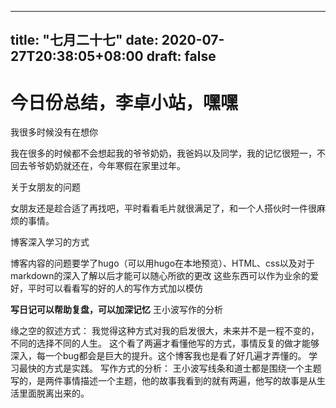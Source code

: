  ---
title: "七月二十七"
date: 2020-07-27T20:38:05+08:00
draft: false
---
# 今日份总结，李卓小站，嘿嘿

我很多时候没有在想你

我在很多的时候都不会想起我的爷爷奶奶，我爸妈以及同学，我的记忆很短一，不回去爷爷奶奶就还在，今年寒假在家里过年。

关于女朋友的问题

女朋友还是趁合适了再找吧，平时看看毛片就很满足了，和一个人搭伙时一件很麻烦的事情。

博客深入学习的方式

博客内容的问题要学了hugo（可以用hugo在本地预览）、HTML、css以及对于markdown的深入了解以后才能可以随心所欲的更改
这些东西可以作为业余的爱好，平时可以看看写的好的人的写作方式加以模仿

**写日记可以帮助复盘，可以加深记忆**
王小波写作的分析

缘之空的叙述方式： 我觉得这种方式对我的启发很大，未来并不是一程不变的，不同的选择不同的人生。 这个看了两遍才看懂他写的方式，事情反复的做才能够深入，每一个bug都会是巨大的提升。这个博客我也是看了好几遍才弄懂的。 学习最快的方式是实践。
写作方式的分析： 王小波写线条和道士都是围绕一个主题写的，是两件事情描述一个主题，他的故事我看到的就有两遍，他写的故事是从生活里面脱离出来的。

